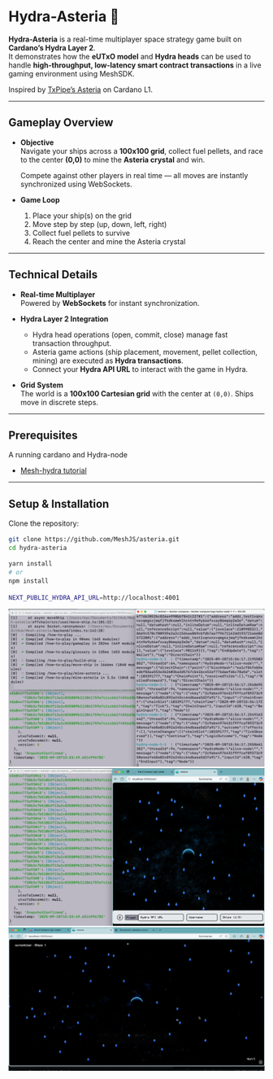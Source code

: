 # Hydra-Asteria 🚀  

**Hydra-Asteria** is a real-time multiplayer space strategy game built on **Cardano’s Hydra Layer 2**.  
It demonstrates how the **eUTxO model** and **Hydra heads** can be used to handle **high-throughput, low-latency smart contract transactions** in a live gaming environment using MeshSDK.  

Inspired by [TxPipe’s Asteria](https://github.com/txpipe/asteria) on Cardano L1.  

---

##  Gameplay Overview  

- **Objective**  
  Navigate your ships across a **100x100 grid**, collect fuel pellets, and race to the center **(0,0)** to mine the **Asteria crystal** and win.  

  Compete against other players in real time — all moves are instantly synchronized using WebSockets.  

- **Game Loop**  
  1. Place your ship(s) on the grid  
  2. Move step by step (up, down, left, right)  
  3. Collect fuel pellets to survive  
  4. Reach the center and mine the Asteria crystal  

---


##  Technical Details  

- **Real-time Multiplayer**  
  Powered by **WebSockets** for instant synchronization.  

- **Hydra Layer 2 Integration**  
  - Hydra head operations (open, commit, close) manage fast transaction throughput.  
  - Asteria game actions (ship placement, movement, pellet collection, mining) are executed as **Hydra transactions**.  
  - Connect your **Hydra API URL** to interact with the game in Hydra.  

- **Grid System**  
  The world is a **100x100 Cartesian grid** with the center at `(0,0)`. Ships move in discrete steps.  

---

##  Prerequisites  

A running cardano and Hydra-node  

- [Mesh-hydra tutorial](https://meshjs.dev/hydra/tutorial) 

---

##  Setup & Installation  

Clone the repository:  

```bash
git clone https://github.com/MeshJS/asteria.git
cd hydra-asteria
```

```bash
yarn install
# or
npm install

NEXT_PUBLIC_HYDRA_API_URL=http://localhost:4001
```

![Hydra log1 Diagram](./frontend/public/visualizer/hydra-logs1.png)
![Hydra log2 Diagram](./frontend/public/visualizer/hydra-logs2.png)
![Hydra Head3 Diagram](./frontend/public/visualizer/hydra-logs3.png)